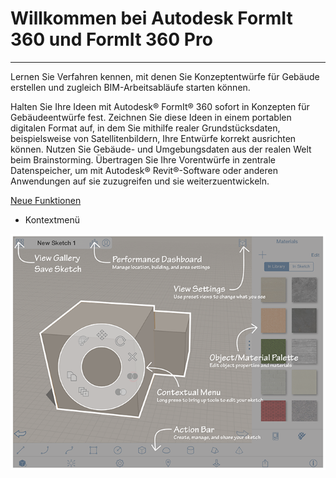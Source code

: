 

# Willkommen bei Autodesk FormIt 360 und FormIt 360 Pro

---

Lernen Sie Verfahren kennen, mit denen Sie Konzeptentwürfe für Gebäude erstellen und zugleich BIM-Arbeitsabläufe starten können.

Halten Sie Ihre Ideen mit Autodesk® FormIt® 360 sofort in Konzepten für Gebäudeentwürfe fest. Zeichnen Sie diese Ideen in einem portablen digitalen Format auf, in dem Sie mithilfe realer Grundstücksdaten, beispielsweise von Satellitenbildern, Ihre Entwürfe korrekt ausrichten können. Nutzen Sie Gebäude- und Umgebungsdaten aus der realen Welt beim Brainstorming. Übertragen Sie Ihre Vorentwürfe in zentrale Datenspeicher, um mit Autodesk® Revit®-Software oder anderen Anwendungen auf sie zuzugreifen und sie weiterzuentwickeln.

[ Neue Funktionen](https://www.youtube.com/playlist?list=PLqumTDi1CVHMCJkO9l3aX5vVK3GdBmxnx)

* Kontextmenü

![](Images/GUID-CD1BF99B-8D4D-4F82-833C-BF7F8B243BDD-low.png)

